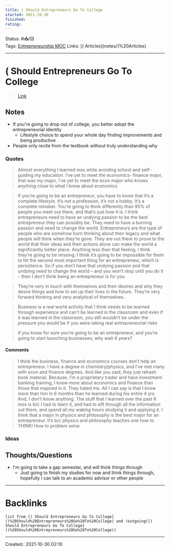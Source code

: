 ```yaml
---
title: ( Should Entrepreneurs Go To College
started: 2021-10-30 
finished:
rating: 
---
```

Status: #📥/🟨  
Tags: [Entrepreneurship MOC](Entrepreneurship%20MOC)
Links: [( Articles](notes/(%20Articles)
___
# ( Should Entrepreneurs Go To College
> [Link](https://startupbros.com/should-entrepreneurs-go-to-college/)
## Notes
- If you're going to drop out of college, you better adopt the entrepreneurial identity
	- Lifestyle choice to spend your whole day finding improvements and being productive
- People only recite from the textbook without truly understanding why
### Quotes
> Almost everything I learned was while avoiding school and self-guiding my education. I’ve yet to meet the economics- finance major, that was my major, I’ve yet to meet the econ major who knows anything close to what I know about economics

> If you’re going to be an entrepreneur, you have to know that it’s a complete lifestyle. It’s not a profession, it’s not a hobby. It’s a complete mindset. You’re going to think differently than 95% of people you meet out there, and that’s just how it is. I think entrepreneurs need to have an undying passion to be the best entrepreneur they can possibly be. They need to have a burning passion and need to change the world. Entrepreneurs are the type of people who are somehow born thinking about their legacy and what people will think when they’re gone. They are out there to prove to the world that their ideas and their actions alone can make the world a significantly better place. Anything less than that feeling, I think they’re going to be missing; I think it’s going to be impossible for them to hit the second most important thing for an entrepreneur, which is persistence. So if you don’t have that undying passion and that undying need to change the world – and you won’t stop until you do it – then I don’t think being an entrepreneur is for you

> They’re very in touch with themselves and their desires and why they desire things and how to set up their lives in the future. They’re very forward thinking and very analytical of themselves.

> Business is a real world activity that I think needs to be learned through experience and can’t be learned in the classroom and even if it was learned in the classroom, you still wouldn’t be under the pressure you would be if you were taking real entrepreneurial risks

> if you know for sure you’re going to be an entrepreneur, and you’re going to start launching businesses, why wait 4 years?
#### Comments
> I think the business, finance and economics courses don’t help an entrepreneur. I have a degree in chemistry/physics, and I’ve met many with econ and finance degrees. And like you said, they just rehash book material. Because, I’m a proprietary trader and have investment banking training, I knew more about economics and finance than those that majored in it. They hated me. All I can say is that I know more than him in 6 months than he learned during his entire 4 yrs. And, I don’t know anything. The stuff that I learned over the past 6 mos is b/c I had to learn it, and had to sift through all the information out there, and spend all my waking hours studying it and applying it. I think that a major in physics and philosophy is the best major for an entrepreneur. It’s b/c physics and philosophy teaches one how to THINK! How to problem solve
### Ideas
## Thoughts/Questions
- I'm going to take a gap semester, and will think things through
	- Just going to finish my studies for now and think things through, hopefully I can talk to an academic advisor or other people
___
# Backlinks
```dataview
list from [( Should Entrepreneurs Go To College]((%20Should%20Entrepreneurs%20Go%20To%20College) and !outgoing([( Should Entrepreneurs Go To College]((%20Should%20Entrepreneurs%20Go%20To%20College))
```
___

Created:: 2021-10-30 02:10
